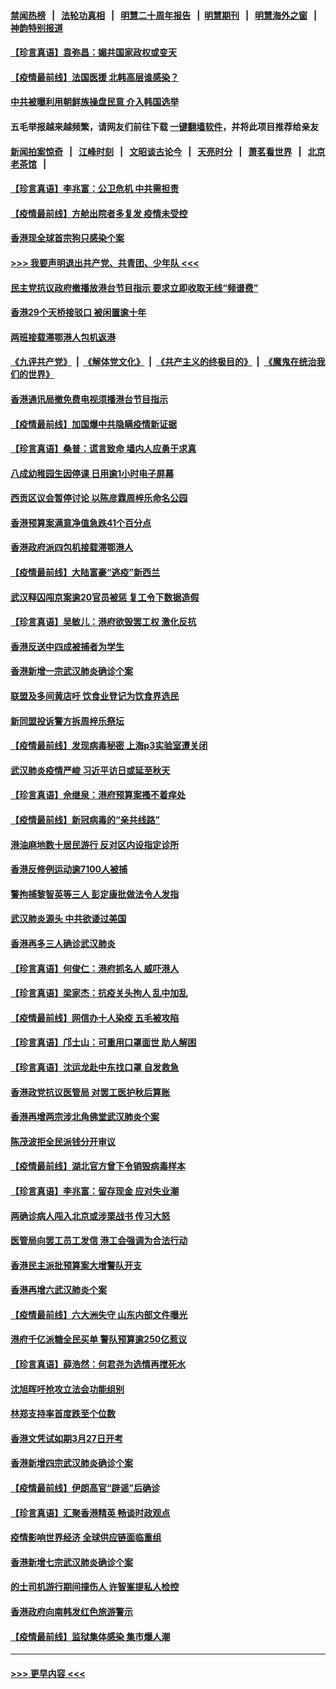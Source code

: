#### [禁闻热榜](热点新闻.md?=0)  &nbsp;&nbsp;|&nbsp;&nbsp; [法轮功真相](https://github.com/gfw-breaker/truth/blob/master/README.md?=0) &nbsp;&nbsp;|&nbsp;&nbsp; [明慧二十周年报告](https://github.com/gfw-breaker/mh-reports/blob/master/README.md?=0) &nbsp;&nbsp;|&nbsp;&nbsp;[明慧期刊](https://github.com/gfw-breaker/mh-qikan) &nbsp;&nbsp;|&nbsp;&nbsp; [明慧海外之窗](https://github.com/gfw-breaker/mh-news/blob/master/README.md?=0) &nbsp;&nbsp;|&nbsp;&nbsp; [神韵特别报道](https://github.com/gfw-breaker/mh-news/blob/master/shenyun.md?=0)
#### [【珍言真语】袁弥昌：媚共国家政权或变天](../pages/nsc415/n11923199.md?t=03080403) 
#### [【疫情最前线】法国医援 北韩高层谁感染？](../pages/nsc415/n11920850.md?t=03080403) 
#### [中共被曝利用朝鲜族操盘民意 介入韩国选举](../pages/nsc415/n11921006.md?t=03080403) 
#### 五毛举报越来越频繁，请网友们前往下载 [一键翻墙软件](https://github.com/gfw-breaker/ssr-accounts)，并将此项目推荐给亲友
#### [新闻拍案惊奇](https://github.com/gfw-breaker/banned-news/blob/master/pages/link4.md) &nbsp;&nbsp;|&nbsp;&nbsp; [江峰时刻](https://github.com/gfw-breaker/banned-news/blob/master/pages/link4.md) &nbsp;&nbsp;|&nbsp;&nbsp; [文昭谈古论今](https://github.com/gfw-breaker/banned-news/blob/master/pages/link4.md) &nbsp;&nbsp;|&nbsp;&nbsp; [天亮时分](https://github.com/gfw-breaker/banned-news/blob/master/pages/link4.md) &nbsp;&nbsp;|&nbsp;&nbsp; [萧茗看世界](https://github.com/gfw-breaker/banned-news/blob/master/pages/link4.md) &nbsp;&nbsp;|&nbsp;&nbsp; [北京老茶馆](https://github.com/gfw-breaker/banned-news/blob/master/pages/link4.md) &nbsp;&nbsp;|&nbsp;&nbsp; 
#### [【珍言真语】李兆富：公卫危机 中共需担责](../pages/nsc415/n11920422.md?t=03080403) 
#### [【疫情最前线】方舱出院者多复发 疫情未受控](../pages/nsc415/n11918637.md?t=03080403) 
#### [香港现全球首宗狗只感染个案](../pages/nsc415/n11918710.md?t=03080403) 
#### [>>> 我要声明退出共产党、共青团、少年队 <<<](https://github.com/begood0513/goodnews/blob/master/quit/letter.md) 
#### [民主党抗议政府撤播放港台节目指示 要求立即收取无线“频谱费”](../pages/nsc415/n11918681.md?t=03080403) 
#### [香港29个天桥接驳口 被闲置逾十年](../pages/nsc415/n11918654.md?t=03080403) 
#### [两班接载滞鄂港人包机返港](../pages/nsc415/n11915855.md?t=03080403) 
#### [《九评共产党》](https://github.com/begood0513/9ping.md/blob/master/README.md) &nbsp;|&nbsp; [《解体党文化》](../../../../jtdwh.md/blob/master/README.md)  &nbsp;|&nbsp; [《共产主义的终极目的》](../../../../gczydzjmd.md/blob/master/README.md) &nbsp;|&nbsp; [《魔鬼在统治我们的世界》](../../../../mgztzwmdsj.md/blob/master/README.md) 
#### [香港通讯局撤免费电视须播港台节目指示](../pages/nsc415/n11915831.md?t=03080403) 
#### [【疫情最前线】加国爆中共隐瞒疫情新证据](../pages/nsc415/n11915482.md?t=03080403) 
#### [【珍言真语】桑普：谎言致命 墙内人应勇于求真](../pages/nsc415/n11915169.md?t=03080403) 
#### [八成幼稚园生因停课 日用逾1小时电子屏幕](../pages/nsc415/n11913263.md?t=03080403) 
#### [西贡区议会暂停讨论 以陈彦霖周梓乐命名公园](../pages/nsc415/n11913248.md?t=03080403) 
#### [香港预算案满意净值急跌41个百分点](../pages/nsc415/n11913236.md?t=03080403) 
#### [香港政府派四包机接载滞鄂港人](../pages/nsc415/n11913211.md?t=03080403) 
#### [【疫情最前线】大陆富豪“逃疫”新西兰](../pages/nsc415/n11913160.md?t=03080403) 
#### [武汉释囚闯京案逾20官员被惩 复工令下数据造假](../pages/nsc415/n11912743.md?t=03080403) 
#### [【珍言真语】吴敏儿：港府欲毁罢工权 激化反抗](../pages/nsc415/n11912457.md?t=03080403) 
#### [香港反送中四成被捕者为学生](../pages/nsc415/n11910730.md?t=03080403) 
#### [香港新增一宗武汉肺炎确诊个案](../pages/nsc415/n11910724.md?t=03080403) 
#### [联盟及多间黄店吁 饮食业登记为饮食界选民](../pages/nsc415/n11910718.md?t=03080403) 
#### [新同盟投诉警方拆周梓乐祭坛](../pages/nsc415/n11910707.md?t=03080403) 
#### [【疫情最前线】发现病毒秘密 上海p3实验室遭关闭](../pages/nsc415/n11910640.md?t=03080403) 
#### [武汉肺炎疫情严峻 习近平访日或延至秋天](../pages/nsc415/n11910570.md?t=03080403) 
#### [【珍言真语】佘继泉：港府预算案搔不着痒处](../pages/nsc415/n11910011.md?t=03080403) 
#### [【疫情最前线】新冠病毒的“亲共线路”](../pages/nsc415/n11907734.md?t=03080403) 
#### [港油麻地数十居民游行 反对区内设指定诊所](../pages/nsc415/n11907900.md?t=03080403) 
#### [香港反修例运动逾7100人被捕](../pages/nsc415/n11907922.md?t=03080403) 
#### [警拘捕黎智英等三人 彭定康批做法令人发指](../pages/nsc415/n11907905.md?t=03080403) 
#### [武汉肺炎源头 中共欲诿过美国](../pages/nsc415/n11907665.md?t=03080403) 
#### [香港再多三人确诊武汉肺炎](../pages/nsc415/n11907846.md?t=03080403) 
#### [【珍言真语】何俊仁：港府抓名人 威吓港人](../pages/nsc415/n11907561.md?t=03080403) 
#### [【珍言真语】梁家杰：抗疫关头拘人 乱中加乱](../pages/nsc415/n11907444.md?t=03080403) 
#### [【疫情最前线】网信办十人染疫 五毛被攻陷](../pages/nsc415/n11903757.md?t=03080403) 
#### [【珍言真语】邝士山：可重用口罩面世 助人解困](../pages/nsc415/n11903875.md?t=03080403) 
#### [【珍言真语】沈运龙赴中东找口罩 自发救急](../pages/nsc415/n11903291.md?t=03080403) 
#### [香港政党抗议医管局 对罢工医护秋后算账](../pages/nsc415/n11901746.md?t=03080403) 
#### [香港再增两宗涉北角佛堂武汉肺炎个案](../pages/nsc415/n11901737.md?t=03080403) 
#### [陈茂波拒全民派钱分开审议](../pages/nsc415/n11901672.md?t=03080403) 
#### [【疫情最前线】湖北官方曾下令销毁病毒样本](../pages/nsc415/n11901518.md?t=03080403) 
#### [【珍言真语】李兆富：留存现金 应对失业潮](../pages/nsc415/n11901448.md?t=03080403) 
#### [两确诊病人闯入北京或涉栗战书 传习大怒](../pages/nsc415/n11901180.md?t=03080403) 
#### [医管局向罢工员工发信 港工会强调为合法行动](../pages/nsc415/n11898870.md?t=03080403) 
#### [香港民主派批预算案大增警队开支](../pages/nsc415/n11898813.md?t=03080403) 
#### [香港再增六武汉肺炎个案](../pages/nsc415/n11898843.md?t=03080403) 
#### [【疫情最前线】六大洲失守 山东内部文件曝光](../pages/nsc415/n11898455.md?t=03080403) 
#### [港府千亿派糖全民买单 警队预算逾250亿惹议](../pages/nsc415/n11898608.md?t=03080403) 
#### [【珍言真语】薛浩然：何君尧为选情再搅死水](../pages/nsc415/n11898269.md?t=03080403) 
#### [沈旭晖吁抢攻立法会功能组别](../pages/nsc415/n11896084.md?t=03080403) 
#### [林郑支持率首度跌至个位数](../pages/nsc415/n11896058.md?t=03080403) 
#### [香港文凭试如期3月27日开考](../pages/nsc415/n11896055.md?t=03080403) 
#### [香港新增四宗武汉肺炎确诊个案](../pages/nsc415/n11896040.md?t=03080403) 
#### [【疫情最前线】伊朗高官“辟谣”后确诊](../pages/nsc415/n11895902.md?t=03080403) 
#### [【珍言真语】汇聚香港精英 畅谈时政观点](../pages/nsc415/n11895733.md?t=03080403) 
#### [疫情影响世界经济 全球供应链面临重组](../pages/nsc415/n11895634.md?t=03080403) 
#### [香港新增七宗武汉肺炎确诊个案](../pages/nsc415/n11893498.md?t=03080403) 
#### [的士司机游行期间撞伤人 许智峯提私人检控](../pages/nsc415/n11893483.md?t=03080403) 
#### [香港政府向南韩发红色旅游警示](../pages/nsc415/n11893398.md?t=03080403) 
#### [【疫情最前线】监狱集体感染 集市爆人潮](../pages/nsc415/n11893181.md?t=03080403) 

----
#### [ >>> 更早内容 <<< ](../indexes/nsc415-earlier.md)
